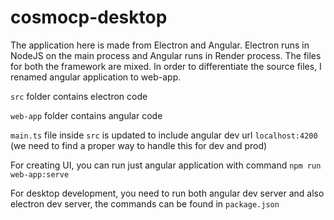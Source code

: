 # cosmocp-desktop

The application here is made from Electron and Angular. Electron runs in NodeJS on the main process and Angular runs in Render process. 
The files for both the framework are mixed. 
In order to differentiate the source files, I renamed angular application to web-app. 

`src` folder contains electron code

`web-app` folder contains angular code

`main.ts` file inside `src` is updated to include angular dev url `localhost:4200` (we need to find a proper way to handle this for dev and prod)

For creating UI, you can run just angular application with command `npm run web-app:serve`

For desktop development, you need to run both angular dev server and also electron dev server, the commands can be found in `package.json`
